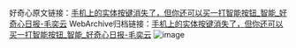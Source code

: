 好奇心原文链接：[手机上的实体按键消失了，但你还可以买一打智能按钮_智能_好奇心日报-毛奕云](https://www.qdaily.com/articles/3732.html)
WebArchive归档链接：[手机上的实体按键消失了，但你还可以买一打智能按钮_智能_好奇心日报-毛奕云](http://web.archive.org/web/20190623152816/https://www.qdaily.com/articles/3732.html)
![image](http://ww3.sinaimg.cn/large/007d5XDply1g3vd4adbu3j30u03344qp)